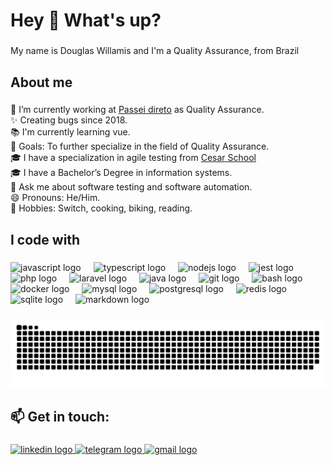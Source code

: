 <h1 align="left">Hey 👋 What's up?</h1>

###

<p align="left">My name is Douglas Willamis and I'm a Quality Assurance, from Brazil</p>

###

<h2 align="left">About me</h2>

###

<p align="left">🔭 I’m currently working at <a href="https://www.passeidireto.com/" target="_blank">Passei direto</a> as Quality Assurance.<br>✨ Creating bugs since 2018.<br>📚 I'm currently learning vue.<br>🎯 Goals: To further specialize in the field of Quality Assurance.<br>🎓 I have a specialization in agile testing from <a href="https://www.cesar.school/" target="_blank">Cesar School</a><br>🎓 I have a Bachelor’s Degree in information systems.<br>💬 Ask me about software testing and software automation.<br>😄 Pronouns: He/Him.<br>👾 Hobbies: Switch, cooking, biking, reading.</p>

###

<h2 align="left">I code with</h2>

###

<div align="left">
  <img src="https://skillicons.dev/icons?i=js" height="40" alt="javascript logo"  />
  <img width="12" />
  <img src="https://skillicons.dev/icons?i=ts" height="40" alt="typescript logo"  />
  <img width="12" />
  <img src="https://skillicons.dev/icons?i=nodejs" height="40" alt="nodejs logo"  />
  <img width="12" />
  <img src="https://skillicons.dev/icons?i=jest" height="40" alt="jest logo"  />
  <img width="12" />
  <img src="https://skillicons.dev/icons?i=php" height="40" alt="php logo"  />
  <img width="12" />
  <img src="https://skillicons.dev/icons?i=laravel" height="40" alt="laravel logo"  />
  <img width="12" />
  <img src="https://skillicons.dev/icons?i=java" height="40" alt="java logo"  />
  <img width="12" />
  <img src="https://skillicons.dev/icons?i=git" height="40" alt="git logo"  />
  <img width="12" />
  <img src="https://skillicons.dev/icons?i=bash" height="40" alt="bash logo"  />
  <img width="12" />
  <img src="https://skillicons.dev/icons?i=docker" height="40" alt="docker logo"  />
  <img width="12" />
  <img src="https://skillicons.dev/icons?i=mysql" height="40" alt="mysql logo"  />
  <img width="12" />
  <img src="https://skillicons.dev/icons?i=postgres" height="40" alt="postgresql logo"  />
  <img width="12" />
  <img src="https://skillicons.dev/icons?i=redis" height="40" alt="redis logo"  />
  <img width="12" />
  <img src="https://skillicons.dev/icons?i=sqlite" height="40" alt="sqlite logo"  />
  <img width="12" />
  <img src="https://skillicons.dev/icons?i=md" height="40" alt="markdown logo"  />
</div>

###

<img src="https://raw.githubusercontent.com/douglaswillamis/douglaswillamis/output/github-contribution-grid-snake.svg" alt="Snake animation" />

###

<h2 align="left">📫 Get in touch:</h2>

###

<div align="left">
  <a href="https://linkedin.com/in/douglas-willamis" target="_blank">
    <img src="https://raw.githubusercontent.com/maurodesouza/profile-readme-generator/master/src/assets/icons/social/linkedin/default.svg" width="52" height="40" alt="linkedin logo"  />
  </a>
  <a href="https://t.me/Doug_Will" target="_blank">
    <img src="https://raw.githubusercontent.com/maurodesouza/profile-readme-generator/master/src/assets/icons/social/telegram/default.svg" width="52" height="40" alt="telegram logo"  />
  </a>
  <a href="douglaswillamis@gmail.com" target="_blank">
    <img src="https://raw.githubusercontent.com/maurodesouza/profile-readme-generator/master/src/assets/icons/social/gmail/default.svg" width="52" height="40" alt="gmail logo"  />
  </a>
</div>

###

